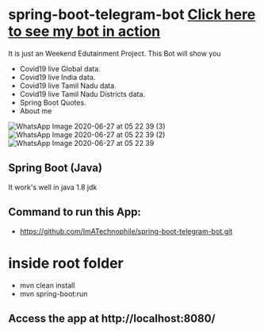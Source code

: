 # spring-boot-telegram-bot [Click here to see my bot in action](https://telegram.me/ImATechnophileBot/)

It is just an Weekend Edutainment Project. This Bot will show you 

* Covid19 live Global data.
* Covid19 live India data.
* Covid19 live Tamil Nadu data.
* Covid19 live Tamil Nadu Districts data.
* Spring Boot Quotes.
* About me

![WhatsApp Image 2020-06-27 at 05 22 39 (3)](https://user-images.githubusercontent.com/35361302/85909243-73470380-b836-11ea-9464-69a222da6df0.jpeg)
![WhatsApp Image 2020-06-27 at 05 22 39 (2)](https://user-images.githubusercontent.com/35361302/85909262-970a4980-b836-11ea-9b64-8fed54e90d54.jpeg)
![WhatsApp Image 2020-06-27 at 05 22 39](https://user-images.githubusercontent.com/35361302/85909274-a6899280-b836-11ea-9164-58b52a82d10a.jpeg)

## Spring Boot (Java)

It work's well in java 1.8 jdk

## Command to run this App:
* https://github.com/ImATechnophile/spring-boot-telegram-bot.git
# inside root folder
* mvn clean install
* mvn spring-boot:run

## Access the app at http://localhost:8080/
